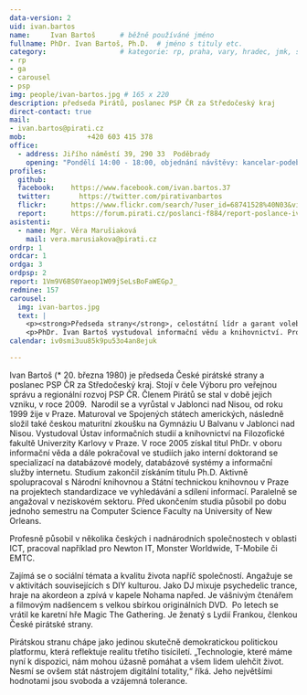 ```yaml
---
data-version: 2
uid: ivan.bartos
name:     Ivan Bartoš      # běžně používáné jméno
fullname: PhDr. Ivan Bartoš, Ph.D.  # jméno s tituly etc.
category:                  # kategorie: rp, praha, vary, hradec, jmk, senat
- rp
- ga
- carousel
- psp
img: people/ivan-bartos.jpg # 165 x 220
description: předseda Pirátů, poslanec PSP ČR za Středočeský kraj
direct-contact: true
mail:
- ivan.bartos@pirati.cz
mob:			   +420 603 415 378
office: 
  - address: Jiřího náměstí 39, 290 33  Poděbrady
    opening: "Pondělí 14:00 - 18:00, objednání návštěvy: kancelar-podebrady@pirati.cz nebo 778 111 462. 15. října bude kancelář z pracovních důvodů mimořádně odložena na další týden. Děkuji za pochopení."
profiles:
  github:
  facebook:    https://www.facebook.com/ivan.bartos.37
  twitter:		 https://twitter.com/pirativanbartos
  flickr:      https://www.flickr.com/search/?user_id=68741528%40N03&view_all=1&text=ivan%20barto%C5%A1
  report:      https://forum.pirati.cz/poslanci-f884/report-poslance-ivana-bartose-t38992.html
asistenti:
  - name: Mgr. Věra Marušiaková
    mail: vera.marusiakova@pirati.cz
ordrp: 1
ordcar: 1
ordga: 3
ordpsp: 2
report: 1Vm9V6BS0Yaeop1W09jSeLsBoFaWEGpJ_
redmine: 157
carousel:
  img: ivan-bartos.jpg
  text: |
    <p><strong>Předseda strany</strong>, celostátní lídr a garant volebního programu Pirátů v oblasti obrany a kyberbezpečnosti</p>
    <p>PhDr. Ivan Bartoš vystudoval informační vědu a knihovnictví. Profesí je systémový a databázový architekt. Vystupuje jako DJ a hudebník, angažuje se v aktivitách souvisejících s DIY kulturou. </p>
calendar: iv0smi3uu85k9pu53o4an8ejuk

---
```


Ivan Bartoš (* 20. března 1980) je předseda České pirátské strany a poslanec PSP ČR za Středočeský kraj. Stojí v čele Výboru pro veřejnou správu a regionální rozvoj PSP ČR. Členem Pirátů se stal v době jejich vzniku, v roce 2009.  Narodil se a vyrůstal v Jablonci nad Nisou, od roku 1999 žije v Praze. Maturoval ve Spojených státech amerických, následně složil také českou maturitní zkoušku na Gymnáziu U Balvanu v Jablonci nad Nisou. Vystudoval Ústav informačních studií a knihovnictví na Filozofické fakultě Univerzity Karlovy v Praze. V roce 2005 získal titul PhDr. v oboru informační věda a dále pokračoval ve studiích jako interní doktorand se specializací na databázové modely, databázové systémy a informační služby internetu. Studium zakončil získáním titulu Ph.D. Aktivně spolupracoval s Národní knihovnou a Státní technickou knihovnou v Praze na projektech standardizace ve vyhledávání a sdílení informací. Paralelně se angažoval v neziskovém sektoru. Před ukončením studia působil po dobu jednoho semestru na Computer Science Faculty na University of New Orleans.

Profesně působil v několika českých i nadnárodních společnostech v oblasti ICT, pracoval například pro Newton IT, Monster Worldwide, T-Mobile či EMTC. 

Zajímá se o sociální témata a kvalitu života napříč společností. Angažuje se v aktivitách souvisejících s DIY kulturou. Jako DJ mixuje psychedelic trance, hraje na akordeon a zpívá v kapele Nohama napřed. Je vášnivým čtenářem a filmovým nadšencem s velkou sbírkou originálních DVD.  Po letech se vrátil ke karetní hře Magic The Gathering. Je ženatý s Lydií Frankou, členkou České pirátské strany. 

Pirátskou stranu chápe jako jedinou skutečně demokratickou politickou platformu, která reflektuje realitu třetího tisíciletí. „Technologie, které máme nyní k dispozici, nám mohou úžasně pomáhat a všem lidem ulehčit život. Nesmí se ovšem stát nástrojem digitální totality,“ říká. Jeho největšími hodnotami jsou svoboda a vzájemná tolerance. 

